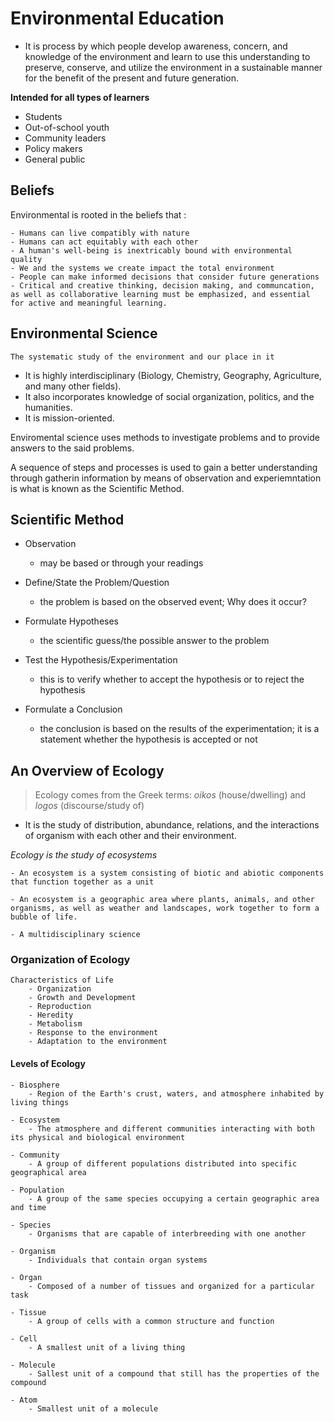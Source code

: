 # Environmental Education

- It is process by which people develop awareness, concern, and knowledge of the environment and learn to use this understanding to preserve, conserve, and utilize the environment in a sustainable manner for the benefit of the present and future generation.

**Intended for all types of learners**
- Students
- Out-of-school youth
- Community leaders
- Policy makers
- General public

## Beliefs

Environmental is rooted in the beliefs that :

    - Humans can live compatibly with nature
    - Humans can act equitably with each other
    - A human's well-being is inextricably bound with environmental quality
    - We and the systems we create impact the total environment
    - People can make informed decisions that consider future generations
    - Critical and creative thinking, decision making, and communcation, as well as collaborative learning must be emphasized, and essential for active and meaningful learning.


## Environmental Science

`The systematic study of the environment and our place in it`

- It is highly interdisciplinary (Biology, Chemistry, Geography, Agriculture, and many other fields).
- It also incorporates knowledge of social organization, politics, and the humanities.
- It is mission-oriented.

Enviromental science uses methods to investigate problems and to provide answers to the said problems.

A sequence of steps and processes is used to gain a better understanding through gatherin information by means of observation and experiemntation is what is known as the Scientific Method.


## Scientific Method

- Observation
    - may be based or through your readings

- Define/State the Problem/Question
    - the problem is based on the observed event; Why does it occur?

- Formulate Hypotheses
    - the scientific guess/the possible answer to the problem

- Test the Hypothesis/Experimentation
    - this is to verify whether to accept the hypothesis or to reject the hypothesis

- Formulate a Conclusion
    - the conclusion is based on the results of the experimentation; it is a statement whether the hypothesis is accepted or not


## An Overview of Ecology

> Ecology comes from the Greek terms: *oikos* (house/dwelling) and *logos* (discourse/study of)

- It is the study of distribution, abundance, relations, and the interactions of organism with each other and their environment.

*Ecology is the study of ecosystems*

    - An ecosystem is a system consisting of biotic and abiotic components that function together as a unit

    - An ecosystem is a geographic area where plants, animals, and other organisms, as well as weather and landscapes, work together to form a bubble of life.

    - A multidisciplinary science

### Organization of Ecology

    Characteristics of Life
        - Organization 
        - Growth and Development
        - Reproduction
        - Heredity
        - Metabolism
        - Response to the environment
        - Adaptation to the environment

#### Levels of Ecology

    - Biosphere
        - Region of the Earth's crust, waters, and atmosphere inhabited by living things
    
    - Ecosystem
        - The atmosphere and different communities interacting with both its physical and biological environment

    - Community
        - A group of different populations distributed into specific geographical area

    - Population
        - A group of the same species occupying a certain geographic area and time

    - Species
        - Organisms that are capable of interbreeding with one another

    - Organism
        - Individuals that contain organ systems
    
    - Organ
        - Composed of a number of tissues and organized for a particular task
    
    - Tissue
        - A group of cells with a common structure and function

    - Cell
        - A smallest unit of a living thing

    - Molecule
        - Sallest unit of a compound that still has the properties of the compound

    - Atom
        - Smallest unit of a molecule

